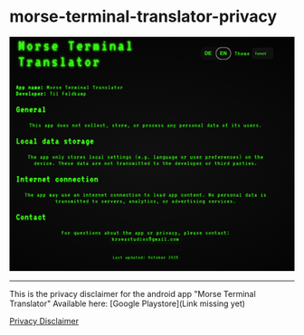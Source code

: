 # morse-terminal-translator-privacy

<img src="page.png" width="550" alt="Page Preview">

---

This is the privacy disclaimer for the android app "Morse Terminal Translator"
Available here: [Google Playstore](Link missing yet)

[Privacy Disclaimer](https://tf664.github.io/morse-terminal-translator-privacy/)

